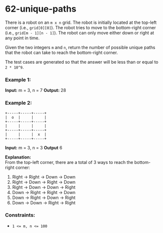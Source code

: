 # 62-unique-paths

There is a robot on an `m x n` grid. The robot is initially located at the top-left corner (i.e., `grid[0][0]`). The robot tries to move to the bottom-right corner (i.e., `grid[m - 1][n - 1]`). The robot can only move either down or right at any point in time.

Given the two integers `m` and `n`, return the number of possible unique paths that the robot can take to reach the bottom-right corner.

The test cases are generated so that the answer will be less than or equal to `2 * 10^9`.

### Example 1:

**Input:**
m = 3, n = 7
**Output:**
28

### Example 2:

```
+-----+-----+-----+
|  o  |     |     |
+-----+-----+-----+
|     |     |     |
+-----+-----+-----+
|     |     |  x  |
+-----+-----+-----+
```

**Input:**
m = 3, n = 3
**Output**
6

**Explanation:**  
From the top-left corner, there are a total of 3 ways to reach the bottom-right corner:
1. Right → Right → Down → Down
1. Right → Down → Right → Down
1. Right → Down → Down → Right
1. Down → Right → Right → Down
1. Down → Right → Down → Right
1. Down → Down → Right → Right

### Constraints:
- `1 <= m, n <= 100`